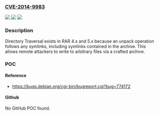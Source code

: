 ### [CVE-2014-9983](https://cve.mitre.org/cgi-bin/cvename.cgi?name=CVE-2014-9983)
![](https://img.shields.io/static/v1?label=Product&message=n%2Fa&color=blue)
![](https://img.shields.io/static/v1?label=Version&message=n%2Fa&color=blue)
![](https://img.shields.io/static/v1?label=Vulnerability&message=n%2Fa&color=brighgreen)

### Description

Directory Traversal exists in RAR 4.x and 5.x because an unpack operation follows any symlinks, including symlinks contained in the archive. This allows remote attackers to write to arbitrary files via a crafted archive.

### POC

#### Reference
- https://bugs.debian.org/cgi-bin/bugreport.cgi?bug=774172

#### Github
No GitHub POC found.

